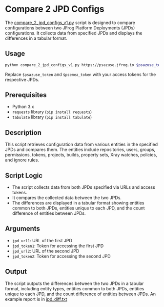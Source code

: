 # Compare 2 JPD Configs

The [compare_2_jpd_configs_v1.py](compare_2_jpd_configs_v1.py) script is designed to compare configurations between two JFrog Platform Deployments (JPDs) configurations.
It collects data from specified JPDs and displays the differences in a tabular format.

## Usage

```bash
python compare_2_jpd_configs_v1.py https://psazuse.jfrog.io $psazuse_token https://psemea.jfrog.io $psemea_token > jpd_diff.txt
```

Replace `$psazuse_token` and `$psemea_token` with your access tokens for the respective JPDs.

## Prerequisites

- Python 3.x
- `requests` library (`pip install requests`)
- `tabulate` library (`pip install tabulate`)

## Description

This script retrieves configuration data from various entities in the specified JPDs and compares them. The entities include repositories, users, groups, permissions, tokens, projects, builds, property sets, Xray watches, policies, and ignore rules.

## Script Logic

- The script collects data from both JPDs specified via URLs and access tokens.
- It compares the collected data between the two JPDs.
- The differences are displayed in a tabular format showing entities common to both JPDs, entities unique to each JPD, and the count difference of entities between JPDs.

## Arguments

- `jpd_url1`: URL of the first JPD
- `jpd_token1`: Token for accessing the first JPD
- `jpd_url2`: URL of the second JPD
- `jpd_token2`: Token for accessing the second JPD

## Output

The script outputs the differences between the two JPDs in a tabular format, including entity types, entities common to both JPDs, entities unique to each JPD, and the count difference of entities between JPDs.
An example report is in [jpd_diff.txt](output/jpd_diff.txt)